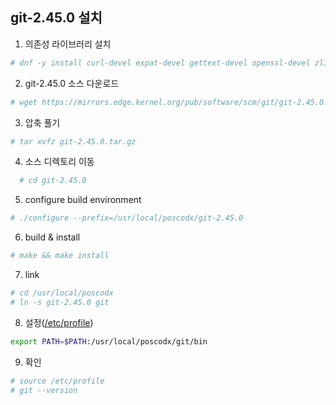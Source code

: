 ## git-2.45.0 설치

1. 의존성 라이브러리 설치
```sh
# dnf -y install curl-devel expat-devel gettext-devel openssl-devel zlib-devel perl-devel
```

2. git-2.45.0 소스 다운로드
```sh
# wget https://mirrors.edge.kernel.org/pub/software/scm/git/git-2.45.0.tar.gz
```

3. 압축 풀기
```sh
# tar xvfz git-2.45.0.tar.gz
```

4. 소스 디렉토리 이동
```sh
  # cd git-2.45.0
```

5. configure build environment
```sh   
# ./configure --prefix=/usr/local/poscodx/git-2.45.0
```

6. build & install
```sh
# make && make install
```

7. link
```sh
# cd /usr/local/poscodx   
# ln -s git-2.45.0 git
```

8. 설정([/etc/profile](https://github.com/bitacademy-poscodx/rocky-practices/blob/main/lx/etc/profile))
```sh
export PATH=$PATH:/usr/local/poscodx/git/bin
```

9. 확인
```sh
# source /etc/profile   
# git --version
```
